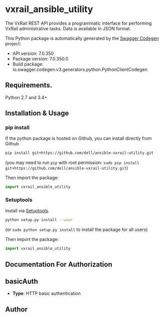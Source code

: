 # vxrail_ansible_utility
The VxRail REST API provides a programmatic interface for performing VxRail administrative tasks. Data is available in JSON format.

This Python package is automatically generated by the [Swagger Codegen](https://github.com/swagger-api/swagger-codegen) project:



- API version: 7.0.350
- Package version: 7.0.350.0
- Build package: io.swagger.codegen.v3.generators.python.PythonClientCodegen

## Requirements.

Python 2.7 and 3.4+

## Installation & Usage
### pip install

If the python package is hosted on Github, you can install directly from Github

```sh
pip install git+https://github.com/dell/ansible-vxrail-utility.git
```
(you may need to run `pip` with root permission: `sudo pip install git+https://github.com/dell/ansible-vxrail-utility.git`)

Then import the package:
```python
import vxrail_ansible_utility 
```

### Setuptools

Install via [Setuptools](http://pypi.python.org/pypi/setuptools).

```sh
python setup.py install --user
```
(or `sudo python setup.py install` to install the package for all users)

Then import the package:
```python
import vxrail_ansible_utility
```

## Documentation For Authorization


## basicAuth

- **Type**: HTTP basic authentication


## Author


